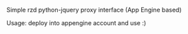 Simple rzd python-jquery proxy interface (App Engine based)

Usage: deploy into appengine account and use :)